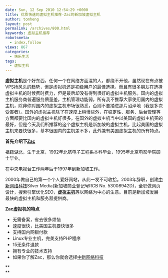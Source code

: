 ```yaml
---
date: Sun, 12 Sep 2010 12:54:29 +0000
title: 优质快速的虚拟主机推荐-Zac的新加坡虚拟主机
author: tomheng
layout: post
permalink: /archives/800.html
keywords: 虚拟主机推荐
robotsmeta:
  - index,follow
views: 867
categories:
  - 快乐生活
tags:
  - 虚拟主机
---
```

**虚拟主机**是个好东西，任何一个在网络方面混的人，都绕不开他，虽然现在有点被VPS抢风头的趋势，但是虚拟机还是初级用户的最佳选择。而且有很多朋友在选择虚拟主机的时候费时费力，但是最后却没有得到很好的虚拟主机服务。国内的虚拟主机服务商普遍服务质量差，主机管理功能弱，所有我不推荐大家使用国内的虚拟主机，除非你对国内的虚拟主机市场很熟悉，否则不要踏进那片沼泽地（我是多次受害者）。国外的虚拟主机除了在速度上稍慢些外，在稳定性、服务、后台管理等方面都要比国内的虚拟主机好很多。在国外的虚拟主机当中以美国的虚拟主机买的最好，但是今天我们所推荐的这个虚拟主机是新加坡的虚拟主机，比起美国的虚拟主机来要快很多，基本很国内的主机差不多，此外兼有美国虚拟主机的所有特点。

**首先介绍下**[**Zac**][1]

祖籍湖北，生于北京，1992年北航电子工程系本科毕业，1995年北京电影学院硕士毕业。

在中央电视台工作两年后于1997年到新加坡工作。

2000年做自己的第一个个人爱好网站，从此一发不可收拾。2003年辞职，创建[中新网络科技][2]Silver Media(新加坡商业登记号RCB No. 53008942D)，全职做网页设计，搜索引擎优化SEO，[**虚拟主机**][3]等以网络为中心的生意。目前是新加坡发展最快的虚拟主机和服务器提供商。

**Zac虚拟机的特点**

  * 无需备案，省去很多烦恼
  * 速度很快，比美国主机要快很多
  * 支持国内网银付款
  * Linux专业主机，完美支持PHP程序
  * 15无条件退款
  * 拥有专业的技术支持
  * 如果你了解Zac，那么你就会选择[中新网络科技][2]

**  
**

 [1]: http://www.chinamyhosting.com/seoblog/
 [2]: http://blog.webfuns.net/shosting
 [3]: http://www.chinamyhosting.com/
